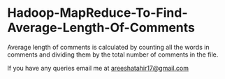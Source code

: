 # Hadoop-MapReduce-To-Find-Average-Length-Of-Comments

Average length of comments is calculated by counting all the words in comments and dividing them by the total number of comments in the file.

If you have any queries email me at areeshatahir17@gmail.com
